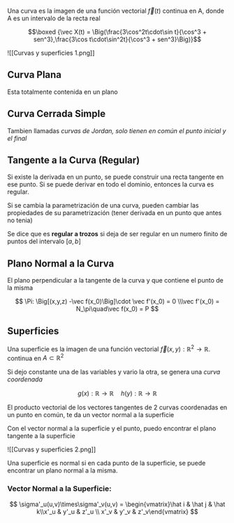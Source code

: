 Una curva es la imagen de una función vectorial $\vec f(t)$ continua en A, donde A es un intervalo de la recta real

$$\boxed {\vec X(t) = \Big(\frac{3\cos^2t\cdot\sin t}{\cos^3 + sen^3},\frac{3\cos t\cdot\sin^2t}{\cos^3 + sen^3}\Big)}$$

![[Curvas y superficies 1.png]]

## Curva Plana

Esta totalmente contenida en un plano

## Curva Cerrada Simple

Tambien llamadas *curvas de Jordan, solo tienen en común el punto inicial y el final*

## Tangente a la Curva (Regular)

Si existe la derivada en un punto, se puede construir una recta tangente en ese punto. Si se puede derivar en todo el dominio, entonces la curva es regular.

Si se cambia la parametrización de una curva, pueden cambiar las propiedades de su parametrización (tener derivada en un punto que antes no tenia)

Se dice que es **regular a trozos** si deja de ser regular en un numero finito de puntos del intervalo $[a,b]$

## Plano Normal a la Curva

El plano perpendicular a la tangente de la curva y que contiene el punto de la misma

$$
\Pi: \Big[(x,y,z) -\vec f(x_0)\Big]\cdot \vec f'(x_0) = 0 \\\vec f'(x_0) = N_\pi\quad\vec f(x_0) = P
$$

## Superficies

Una superficie es la imagen de una función vectorial $\vec f(x,y):\mathbb{R}^2 \to \mathbb{R}$. continua en $A \subset \mathbb{R}^2$

Si dejo constante una de las variables y vario la otra, se genera una *curva coordenada*

$$
g(x):\mathbb{R} \to \mathbb{R} \quad h(y):\mathbb{R} \to \mathbb{R} 
$$

El producto vectorial de los vectores tangentes de 2 curvas coordenadas en un punto en común, te da un vector normal a la superficie

Con el vector normal a la superficie y el punto, puedo encontrar el plano tangente a la superficie

![[Curvas y superficies 2.png]]

Una superficie es normal si en cada punto de la superficie, se puede encontrar un plano normal a la misma.

### Vector Normal a la Superficie:

$$
\sigma'_u(u,v)\times\sigma'_v(u,v) = \begin{vmatrix}\hat i & \hat j & \hat k\\x'_u & y'_u & z'_u \\ x'_v & y'_v & z'_v\end{vmatrix}
$$
